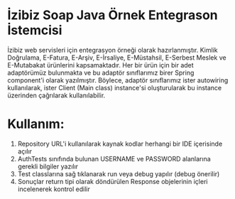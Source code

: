 # İzibiz Soap Java Örnek Entegrason İstemcisi

İzibiz web servisleri için entegrasyon örneği olarak hazırlanmıştır. Kimlik Doğrulama, E-Fatura, E-Arşiv, E-İrsaliye, E-Müstahsil, E-Serbest Meslek ve E-Mutabakat ürünlerini kapsamaktadır. Her bir ürün için bir adet adaptörümüz bulunmakta ve bu adaptör sınıflarımız birer Spring component'i olarak yazılmıştır. Böylece, adaptör sınıflarımız ister autowiring kullanılarak, ister Client (Main class) instance'si oluşturularak bu instance üzerinden çağrılarak kullanılabilir.

# Kullanım:
  1. Repository URL'i kullanılarak kaynak kodlar herhangi bir IDE içerisinde açılır
  2. AuthTests sınıfında bulunan USERNAME ve PASSWORD alanlarına gerekli bilgiler yazılır
  3. Test classlarına sağ tıklanarak run veya debug yapılır (debug önerilir)
  4. Sonuçlar return tipi olarak döndürülen Response objelerinin içleri incelenerek kontrol edilir
